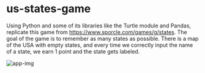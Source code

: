 # us-states-game
 Using Python and some of its libraries like the Turtle module and Pandas, replicate this game from https://www.sporcle.com/games/g/states. The goal of the game is to remember as many states as possible. There is a map of the USA with empty states, and every time we correctly input the name of a state, we earn 1 point and the state gets labeled.

![app-img](https://github.com/bardack134/us-states-game/assets/142977989/42490787-d21b-4152-950e-59332a0a23a7)

